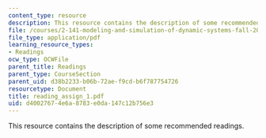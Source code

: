 ```yaml
---
content_type: resource
description: This resource contains the description of some recommended readings.
file: /courses/2-141-modeling-and-simulation-of-dynamic-systems-fall-2006/d40027674e6a8783e0da147c12b756e3_reading_assign_1.pdf
file_type: application/pdf
learning_resource_types:
- Readings
ocw_type: OCWFile
parent_title: Readings
parent_type: CourseSection
parent_uid: d38b2233-b06b-72ae-f9cd-b6f787754726
resourcetype: Document
title: reading_assign_1.pdf
uid: d4002767-4e6a-8783-e0da-147c12b756e3
---
```

This resource contains the description of some recommended readings.

